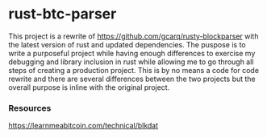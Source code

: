 # rust-btc-parser

This project is a rewrite of https://github.com/gcarq/rusty-blockparser with the latest version of rust and updated dependencies. The puspose is to write a purposeful project while having enough differences to exercise my debugging and library inclusion in rust while allowing me to go through all steps of creating a production project. This is by no means a code for code rewrite and there are several differences between the two projects but the overall purpose is inline with the original project.

### Resources
https://learnmeabitcoin.com/technical/blkdat